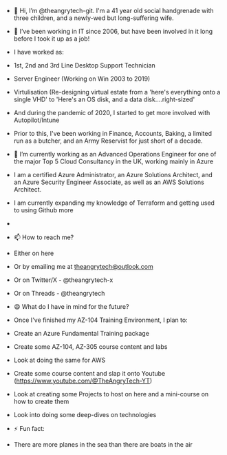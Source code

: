 - 👋 Hi, I’m @theangrytech-git. I'm a 41 year old social handgrenade with three children, and a newly-wed but long-suffering wife.

- 👀 I’ve been working in IT since 2006, but have been involved in it long before I took it up as a job!
- I have worked as:
- 1st, 2nd and 3rd Line Desktop Support Technician
- Server Engineer (Working on Win 2003 to 2019)
- Virtulisation (Re-designing virtual estate from a 'here's everything onto a single VHD' to 'Here's an OS disk, and a data disk....right-sized'
- And during the pandemic of 2020, I started to get more involved with Autopilot/Intune
- Prior to this, I've been working in Finance, Accounts, Baking, a limited run as a butcher, and an Army Reservist for just short of a decade.

- 🌱 I’m currently working as an Advanced Operations Engineer for one of the major Top 5 Cloud Consultancy in the UK, working mainly in Azure
- I am a certified Azure Administrator, an Azure Solutions Architect, and an Azure Security Engineer Associate, as well as an AWS Solutions Architect.
- I am currently expanding my knowledge of Terraform and getting used to using Github more
- 
- 📫 How to reach me?
- Either on here
- Or by emailing me at theangrytech@outlook.com
- Or on Twitter/X - @theangrytech-x
- Or on Threads - @theangrytech

- 😄 What do I have in mind for the future?
- Once I've finished my AZ-104 Training Environment, I plan to:
- Create an Azure Fundamental Training package
- Create some AZ-104, AZ-305 course content and labs
- Look at doing the same for AWS
- Create some course content and slap it onto Youtube (https://www.youtube.com/@TheAngryTech-YT)
- Look at creating some Projects to host on here and a mini-course on how to create them
- Look into doing some deep-dives on technologies
 
- ⚡ Fun fact:
- There are more planes in the sea than there are boats in the air

